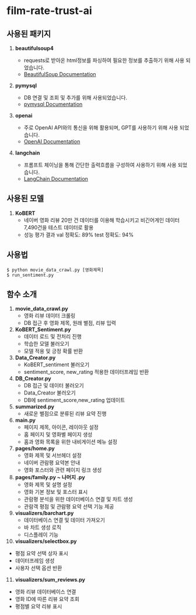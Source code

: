 # film-rate-trust-ai

## 사용된 패키지

1. **beautifulsoup4**
   - requests로 받아온 html정보를 파싱하여 필요한 정보를 추출하기 위해 사용 되었습니다.
   - [BeautifulSoup Documentation](https://www.crummy.com/software/BeautifulSoup/bs4/doc/)

2. **pymysql**
   - DB 연결 및 조회 및 추가를 위해 사용되었습니다.
   - [pymysql Documentation](https://pymysql.readthedocs.io/en/latest/)

3. **openai**
   - 주로 OpenAI API와의 통신을 위해 활용되며, GPT를 사용하기 위해 사용 되었습니다.
   - [OpenAI Documentation](https://beta.openai.com/docs/)
4. **langchain**
   - 프롬프트 체이닝을 통해 간단한 출력흐름을 구성하여 사용하기 위해 사용 되었습니다.
   - [LangChain Documentation](https://python.langchain.com/docs/)

## 사용된 모델
1. **KoBERT**
   - 네이버 영화 리뷰 20만 건 데이터를 이용해 학습시키고 비긴어게인 데이터 7,490건을 테스트 데이터로 활용
   - 성능 평가 결과
     val 정확도: 89%
     test 정확도: 94%

## 사용법
```
$ python movie_data_crawl.py [영화제목]
$ run_sentiment.py 
```

## 함수 소개
1. **movie_data_crawl.py**
   - 영화 리뷰 데이터 크롤링
   - DB 접근 후 영화 제목, 원래 별점, 리뷰 입력
2. **KoBERT_Sentiment.py**
   - 데이터 로드 및 전처리 진행
   - 학습한 모델 불러오기
   - 모델 적용 및 긍정 확률 반환
3. **Data_Creator.py**
   - KoBERT_sentiment 불러오기
   - sentiment_score, new_rating 적용한 데이터프레임 반환 
4. **DB_Creator.py**
   - DB 접근 및 데이터 불러오기
   - Data_Creator 불러오기
   - DB에 sentiment_score,new_rating 업데이트
5. **summarized.py**
   - 새로운 별점으로 분류된 리뷰 요약 진행 
6. **main.py**
   - 페이지 제목, 아이콘, 레이아웃 설정
   - 홈 페이지 및 영화별 페이지 생성
   - 홈과 영화 목록을 위한 내비게이션 메뉴 설정
7. **pages/home.py**
   - 영화 제목 및 서브헤더 설정
   - 네이버 관람평 요약본 안내
   - 영화 포스터와 관련 페이지 링크 생성
8. **pages/family.py ~ 나머지 .py**
   - 영화 제목 및 설명 설정
   - 영화 기본 정보 및 포스터 표시
   - 관람평 분석을 위한 데이터베이스 연결 및 차트 생성
   - 관람객 평점 및 관람평 요약 선택 기능 제공
9. **visualizers/barchart.py**
   - 데이터베이스 연결 및 데이터 가져오기
   - 바 차트 생성 로직
   - 디스플레이 기능
10. **visualizers/selectbox.py**
   - 평점 요약 선택 상자 표시
   - 데이터프레임 생성
   - 사용자 선택 옵션 반환
11. **visualizers/sum_reviews.py**
   - 영화 리뷰 데이터베이스 연결
   - 영화 ID에 따른 리뷰 요약 조회
   - 평점별 요약 리뷰 표시



